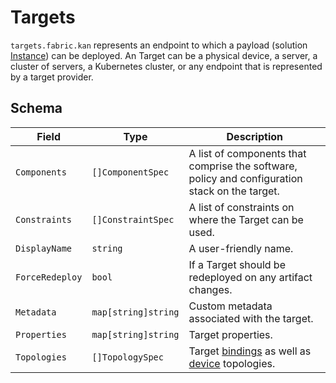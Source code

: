 # Targets

```targets.fabric.kan``` represents an endpoint to which a payload (solution [Instance](./instance.md)) can be deployed. An Target can be a physical device, a server, a cluster of servers, a Kubernetes cluster, or any endpoint that is represented by a target provider.

## Schema
| Field | Type | Description |
|--------|--------|--------|
| ```Components```| ```[]ComponentSpec``` | A list of components that comprise the software, policy and configuration stack on the target.| 
| ```Constraints``` | ```[]ConstraintSpec``` | A list of constraints on where the Target can be used. |
| ```DisplayName``` | ```string``` | A user-friendly name. |
| ```ForceRedeploy``` | ```bool``` | If a Target should be redeployed on any artifact changes. |
| ```Metadata``` | ```map[string]string``` | Custom metadata associated with the target. |
| ```Properties``` | ```map[string]string``` | Target properties. |
| ```Topologies``` | ```[]TopologySpec``` | Target [bindings](./binding.md) as well as [device](./device.md) topologies. |
